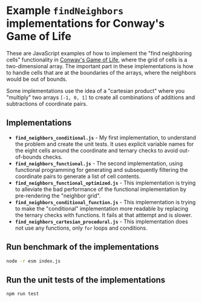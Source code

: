 # Example `findNeighbors` implementations for Conway's Game of Life

These are JavaScript examples of how to implement the "find neighboring cells" functionality in [Conway's Game of Life](https://en.wikipedia.org/wiki/Conway%27s_Game_of_Life), where the grid of cells is a two-dimensional array. The important part in these implementations is how to handle cells that are at the boundaries of the arrays, where the neighbors would be out of bounds.

Some implementations use the idea of a "cartesian product" where you "multiply" two arrays `[-1, 0, 1]` to create all combinations of additions and subtractions of coordinate pairs.

## Implementations
* **`find_neighbors_conditional.js`** - My first implementation, to understand the problem and create the unit tests. It uses explicit variable names for the eight cells around the coordinate and ternary checks to avoid out-of-bounds checks.
* **`find_neighbors_functional.js`** - The second implementation, using functional programming for generating and subsequently filtering the coordinate pairs to generate a list of cell contents. 
* **`find_neighbors_functional_optimized.js`** - This implementation is trying to alleviate the bad performance of the functional implementation by pre-rendering the "neighbor grid".
* **`find_neighbors_conditional_function.js`** - This implementation is trying to make the "conditional" implementation more readable by replacing the ternary checks with functions. It fails at that atttempt and is slower.
* **`find_neighbors_cartesian_procedural.js`** - This implementation does not use any functions, only `for` loops and conditions.

## Run benchmark of the implementations

```bash
node -r esm index.js
```

## Run the unit tests of the implementations

```bash
npm run test
```

